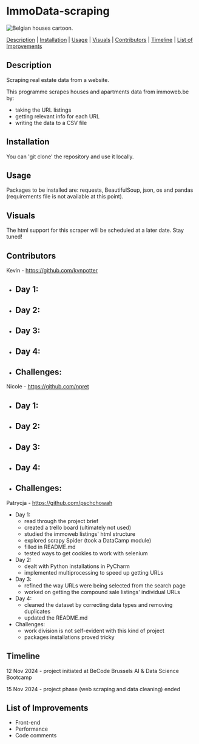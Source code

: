 # **ImmoData-scraping**

![Belgian houses cartoon.](https://www.shutterstock.com/image-vector/seamless-border-cute-retro-houses-600nw-1111423082.jpg)

[Description](#Description)     |       [Installation](#Installation)    |       [Usage](#Usage)    |       [Visuals](#Visuals)     |       [Contributors](#Contributors)    |      [Timeline](#Timeline)       |       [List of Improvements](#list-of-improvements)  

## **Description**
Scraping real estate data from a website.

This programme scrapes houses and apartments data from immoweb.be by: 
- taking the URL listings
- getting relevant info for each URL
- writing the data to a CSV file

## **Installation**
You can 'git clone' the repository and use it locally.

## **Usage**
Packages to be installed are: requests, BeautifulSoup, json, os and pandas (requirements file is not available at this point).

## **Visuals**
The html support for this scraper will be scheduled at a later date. Stay tuned!

## **Contributors**
Kevin - https://github.com/kvnpotter
- Day 1: 
  - 
- Day 2:
  - 
- Day 3:
  - 
- Day 4: 
  - 
- Challenges:
  - 

Nicole - https://github.com/npret
- Day 1: 
  - 
- Day 2:
  - 
- Day 3:
  - 
- Day 4: 
  - 
- Challenges:
  - 

Patrycja - https://github.com/pschchowah
- Day 1: 
  - read through the project brief 
  - created a trello board (ultimately not used)
  - studied the immoweb listings' html structure
  - explored scrapy Spider (took a DataCamp module)
  - filled in README.md
  - tested ways to get cookies to work with selenium
- Day 2:
  - dealt with Python installations in PyCharm
  - implemented multiprocessing to speed up getting URLs
- Day 3:
  - refined the way URLs were being selected from the search page
  - worked on getting the compound sale listings' individual URLs
- Day 4: 
  - cleaned the dataset by correcting data types and removing duplicates 
  - updated the README.md
- Challenges:
  - work division is not self-evident with this kind of project
  - packages installations proved tricky

## **Timeline**
12 Nov 2024 - project initiated at BeCode Brussels AI & Data Science Bootcamp

15 Nov 2024 - project phase (web scraping and data cleaning) ended


## **List of Improvements**
- Front-end
- Performance
- Code comments
